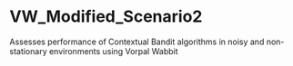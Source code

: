 # VW_Modified_Scenario2
Assesses performance of Contextual Bandit algorithms in noisy and non-stationary environments using Vorpal Wabbit
